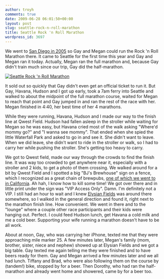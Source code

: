 ```yaml
---
author: troyh
comments: true
date: 2009-06-28 06:01:50+00:00
layout: post
slug: seattle-rock-n-roll-marathon
title: Seattle Rock 'n Roll Marathon
wordpress_id: 3697
---
```


We went to [San Diego in 2005](http://troyandgay.com/blog/2005/06/08/3091/) so Gay and Megan could run the Rock 'n Roll Marathon there. It came to Seattle for the first time this year and Gay and Megan ran it today. Actually, Megan ran the full marathon and, because Gay didn't train much since our trip, Gay did the half-marathon.

[![Seattle Rock 'n Roll Marathon](http://farm3.static.flickr.com/2451/3670466458_70ccbfd8a9.jpg)](http://www.flickr.com/photos/troyh/3670466458/)

<!-- more -->

It sold out so quickly that Gay didn't even get an official ticket to run it. But Gay, Havana, Hudson and I got up early, took a 7am ferry into Seattle and walked to about the midpoint of the full marathon course, waited for Megan to reach that point and Gay jumped in and ran the rest of the race with her. Megan finished in 4:40, her best time of her 4 marathons.

While they were running, Havana, Hudson and I made our way to the finish line at Qwest Field. Hudson had fallen asleep in the stroller while waiting for Megan so he was easy, but Havana cried most of the walk asking "Where'd mommy go?" and "I wanna see mommy". That ended when she spied the little Waterfall Park and asked to go in and see it. She didn't want to leave. When we did leave, she didn't want to ride in the stroller or walk, so I had to carry her while pushing the stroller. She's getting too heavy to carry.

We got to Qwest field, made our way through the crowds to find the finish line. It was way too crowded to get anywhere near it, especially with a stroller and 2 kids, to get a photo of them crossing. We walked around for a bit by Qwest Field and I spotted a big "BJ's Brewhouse" sign on a fence, which I recognized as a great chain of brewpubs, [one of which we went to in California](http://troyandgay.com/blog/2008/03/16/monterey-to-san-francisco/#more-3289). Ah hah, I know how to kill some time! We got over there and in little print under the sign was "VIP Access Only". Damn. I'm definitely not a VIP. I still had an hour to wait and I knew [Elysian Fields](http://www.elysianbrewing.com/Fields.html) was around there somewhere, so I walked in the general direction and found it, right next to the marathon finish line. How convenient. We went in there and to the "lounge" where a couple other race participants and their kids were hanging out. Perfect. I could feed Hudson lunch, get Havana a cold milk and me a cold beer. Supporting your wife running a marathon doesn't have to be all work.

About at noon, Gay, who was carrying her iPhone, texted me that they were approaching mile marker 25. A few minutes later, Megan's family (mom, brother, sister, niece and nephew) showed up at Elysian Fields and we got a big table. Gay texted me again telling me they were finished and to have beers ready for them. Gay and Megan arrived a few minutes later and we all had lunch. Tiffany and Brad, who were also following them on the course by (tandem!) bike, stopped by for a beer. Then Dorothy, who had ran the half-marathon and already went home and showered, came by for a beer too.
